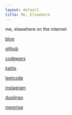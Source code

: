 ```yaml
---
layout: default
title: Me, Elsewhere
---
```


me, elsewhere on the internet

<a href="https://johnamata.github.io/stuff">blog</a> 

<a href="https://github.com/johnamata">github</a>

<a href="https://www.codewars.com/users/johnamata">codewars</a>

<a href="https://open.kattis.com/users/johnpatrickamata">kattis</a>

<a href="https://leetcode.com/johnamata/">leetcode</a>

<a href="https://instagram.com/jpamata/">instagram</a>

<a href="https://www.duolingo.com/profile/johnamata">duolingo</a>

<a href="https://app.memrise.com/user/johnamata/">memrise</a>
